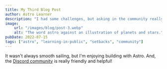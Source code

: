 ```yaml
---
title: My Third Blog Post
author: Astro Learner
description: "I had some challenges, but asking in the community really helped!"
image:
    url: "/images/blog/post-3.webp"
    alt: "The word astro against an illustration of planets and stars."
pubDate: 2022-07-15
tags: ["astro", "learning-in-public", "setbacks", "community"]
---
```

It wasn't always smooth sailing, but I'm enjoying building with Astro. And, the [Discord community](https://astro.build/chat) is really friendly and helpful!